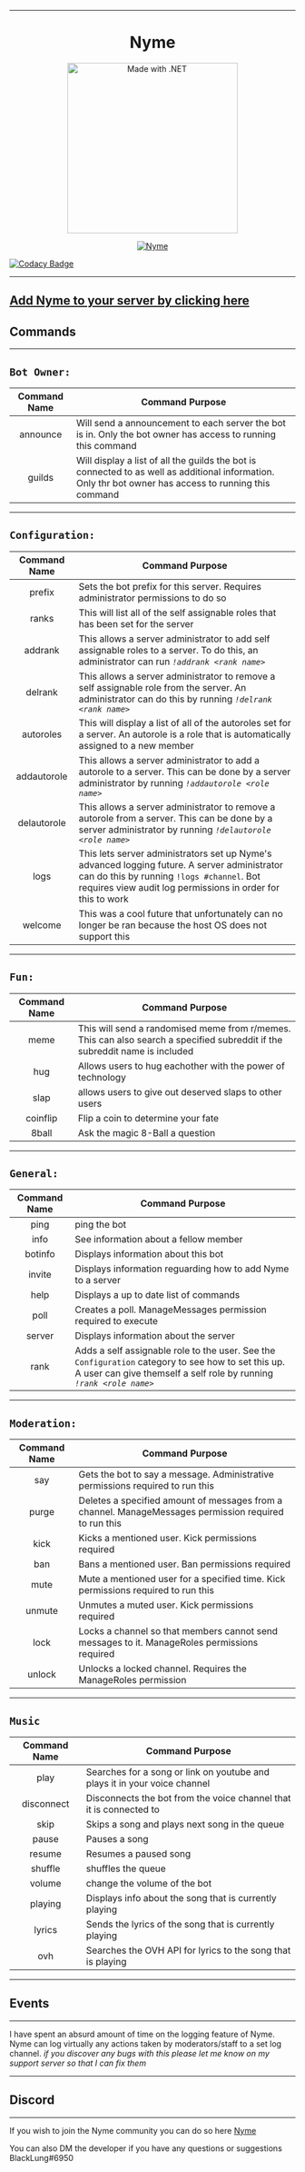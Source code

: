 <!-- background: #fe837f -->
<!-- color: #e6f148 -->
<!-- font: metronova -->
***
<h1 align="center">Nyme</h1>

<p align="center">
<img src="https://i.imgur.com/8vDxGbY.png" alt="Made with .NET" style="width:300px;">
</p>
<p align="center">
<a href="https://top.gg/bot/808888674900508723">
  <img src="https://top.gg/api/widget/808888674900508723.svg" alt="Nyme" />
  </a>
  </p>

[![Codacy Badge](https://app.codacy.com/project/badge/Grade/751e6762d0b545d6ae4001f2b9dc9124)](https://www.codacy.com?utm_source=github.com&amp;utm_medium=referral&amp;utm_content=goldentg/Nyme&amp;utm_campaign=Badge_Grade)
***
## **[Add Nyme to your server by clicking here](https://discord.com/api/oauth2/authorize?client_id=808888674900508723&permissions=8&scope=bot)**

## **Commands**
***

`Bot Owner:`
------------
| Command Name | Command Purpose                                                                                                                                        |
| :----------: | ------------------------------------------------------------------------------------------------------------------------------------------------------ |
|   announce   | Will send a announcement to each server the bot is in. Only the bot owner has access to running this command                                           |
|    guilds    | Will display a list of all the guilds the bot is connected to as well as additional information. Only thr bot owner has access to running this command |
***
`Configuration:`
----------------
| Command Name | Command Purpose                                                                                                                                                                                          |
| :----------: | -------------------------------------------------------------------------------------------------------------------------------------------------------------------------------------------------------- |
|    prefix    | Sets the bot prefix for this server. Requires administrator permissions to do so                                                                                                                         |
|    ranks     | This will list all of the self assignable roles that has been set for the server                                                                                                                         |
|   addrank    | This allows a server administrator to add self assignable roles to a server. To do this, an administrator can run *`!addrank <rank name>`*                                                               |
|   delrank    | This allows a server administrator to remove a self assignable role from the server. An administrator can do this by running *`!delrank <rank name>`*                                                    |
|  autoroles   | This will display a list of all of the autoroles set for a server. An autorole is a role that is automatically assigned to a new member                                                                  |
| addautorole  | This allows a server administrator to add a autorole to a server. This can be done by a server administrator by running *`!addautorole <role name>`*                                                     |
| delautorole  | This allows a server administrator to remove a autorole from a server. This can be done by a server administrator by running *`!delautorole <role name>`*                                                |
|     logs     | This lets server administrators set up Nyme's advanced logging future. A server administrator can do this by running `!logs #channel`. Bot requires view audit log permissions in order for this to work |
|   welcome    | This was a cool future that unfortunately can no longer be ran because the host OS does not support this                                                                                                 |


***
`Fun:`
-----
| Command Name | Command Purpose                                                                                                             |
| :----------: | --------------------------------------------------------------------------------------------------------------------------- |
|     meme     | This will send a randomised meme from r/memes. This can also search a specified subreddit if the subreddit name is included |
|     hug      | Allows users to hug eachother with the power of technology                                                                  |
|     slap     | allows users to give out deserved slaps to other users                                                                      |
|   coinflip   | Flip a coin to determine your fate                                                                                          |
|    8ball     | Ask the magic 8-Ball a question                                                                                             |

***
`General:`
----------
| Command Name | Command Purpose                                                                                                                                                            |
| :----------: | -------------------------------------------------------------------------------------------------------------------------------------------------------------------------- |
|     ping     | ping the bot                                                                                                                                                               |
|     info     | See information about a fellow member                                                                                                                                      |
|   botinfo    | Displays information about this bot                                                                                                                                        |
|    invite    | Displays information reguarding how to add Nyme to a server                                                                                                                |
|     help     | Displays a up to date list of commands                                                                                                                                     |
|     poll     | Creates a poll. ManageMessages permission required to execute                                                                                                              |
|    server    | Displays information about the server                                                                                                                                      |
|     rank     | Adds a self assignable role to the user. See the `Configuration` category to see how to set this up. A user can give themself a self role by running *`!rank <role name>`* |

***
`Moderation:`
-------------
| Command Name | Command Purpose                                                                                       |
| :----------: | ----------------------------------------------------------------------------------------------------- |
|     say      | Gets the bot to say a message. Administrative permissions required to run this                        |
|    purge     | Deletes a specified amount of messages from a channel. ManageMessages permission required to run this |
|     kick     | Kicks a mentioned user. Kick permissions required                                                     |
|     ban      | Bans a mentioned user. Ban permissions required                                                       |
|     mute     | Mute a mentioned user for a specified time. Kick permissions required to run this                     |
|    unmute    | Unmutes a muted user. Kick permissions required                                                       |
|     lock     | Locks a channel so that members cannot send messages to it. ManageRoles permissions required          |
|    unlock    | Unlocks a locked channel. Requires the ManageRoles permission                                         |

***
`Music`
-------
| Command Name | Command Purpose                                                           |
| :----------: | ------------------------------------------------------------------------- |
|     play     | Searches for a song or link on youtube and plays it in your voice channel |
|  disconnect  | Disconnects the bot from the voice channel that it is connected to        |
|     skip     | Skips a song and plays next song in the queue                             |
|    pause     | Pauses a song                                                             |
|    resume    | Resumes a paused song                                                     |
|   shuffle    | shuffles the queue                                                        |
|    volume    | change the volume of the bot                                              |
|   playing    | Displays info about the song that is currently playing                    |
|    lyrics    | Sends the lyrics of the song that is currently playing                    |
|     ovh      | Searches the OVH API for lyrics to the song that is playing               |
***
## **Events**
***
I have spent an absurd amount of time on the logging feature of Nyme. Nyme can log virtually any actions taken by moderators/staff to a set log channel. *if you discover any bugs with this please let me know on my support server so that I can fix them*
***
## **Discord** 
***
If you wish to join the Nyme community you can do so here
[Nyme](https://discord.gg/a5SmPbSGEJ)

You can also DM the developer if you have any questions or suggestions BlackLung#6950
</div>

